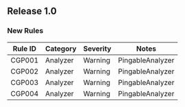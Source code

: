﻿## Release 1.0

### New Rules

Rule ID | Category | Severity | Notes
--------|----------|----------|--------------------
CGP001  | Analyzer | Warning  | PingableAnalyzer
CGP002  | Analyzer | Warning  | PingableAnalyzer
CGP003  | Analyzer | Warning  | PingableAnalyzer
CGP004  | Analyzer | Warning  | PingableAnalyzer
